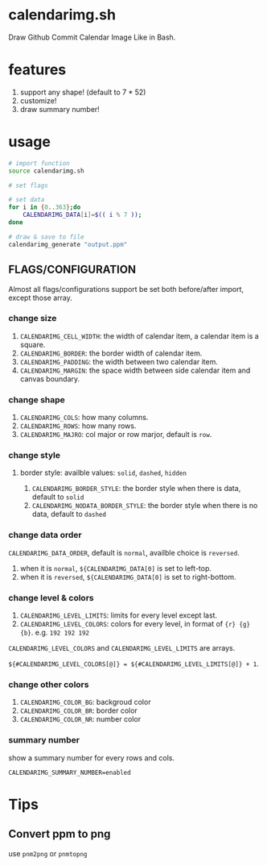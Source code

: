 # calendarimg.sh
Draw Github Commit Calendar Image Like in Bash.

# features

1. support any shape! (default to 7 * 52)
2. customize!
3. draw summary number!

# usage

```bash
# import function
source calendarimg.sh

# set flags

# set data
for i in {0..363};do
    CALENDARIMG_DATA[i]=$(( i % 7 ));
done

# draw & save to file
calendarimg_generate "output.ppm"
```

## FLAGS/CONFIGURATION

Almost all flags/configurations support be set both before/after import, except those array.

### change size

1. `CALENDARIMG_CELL_WIDTH`: the width of calendar item, a calendar item is a square.
2. `CALENDARIMG_BORDER`: the border width of calendar item.
3. `CALENDARIMG_PADDING`: the width between two calendar item.
4. `CALENDARIMG_MARGIN`: the space width between side calendar item and canvas boundary.

### change shape

1. `CALENDARIMG_COLS`: how many columns.
2. `CALENDARIMG_ROWS`: how many rows.
3. `CALENDARIMG_MAJRO`: col major or row marjor, default is `row`.

### change style
1. border style: availble values: `solid`, `dashed`, `hidden`

    1. `CALENDARIMG_BORDER_STYLE`: the border style when there is data, default to `solid`
    2. `CALENDARIMG_NODATA_BORDER_STYLE`: the border style when there is no data, default to `dashed`

### change data order

`CALENDARIMG_DATA_ORDER`, default is `normal`, availble choice is `reversed`.

1. when it is `normal`, `${CALENDARIMG_DATA[0]` is set to left-top.
2. when it is `reversed`, `${CALENDARIMG_DATA[0]` is set to right-bottom.

### change level & colors

1. `CALENDARIMG_LEVEL_LIMITS`: limits for every level except last.
2. `CALENDARIMG_LEVEL_COLORS`: colors for every level, in format of `{r} {g} {b}`. e.g. `192 192 192`

`CALENDARIMG_LEVEL_COLORS` and `CALENDARIMG_LEVEL_LIMITS` are arrays.

`${#CALENDARIMG_LEVEL_COLORS[@]} = ${#CALENDARIMG_LEVEL_LIMITS[@]} + 1`.

### change other colors

1. `CALENDARIMG_COLOR_BG`: backgroud color
2. `CALENDARIMG_COLOR_BR`: border color
3. `CALENDARIMG_COLOR_NR`: number color

### summary number

show a summary number for every rows and cols.

`CALENDARIMG_SUMMARY_NUMBER=enabled`

# Tips

## Convert ppm to png

use `pnm2png` or `pnmtopng`
